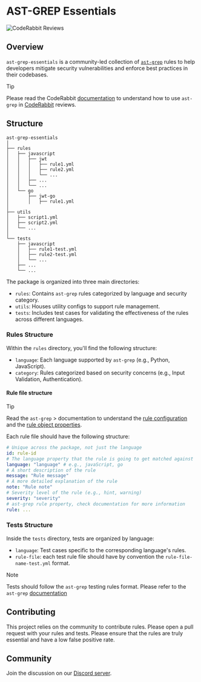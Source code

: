 # AST-GREP Essentials

![CodeRabbit Reviews](https://img.shields.io/badge/dynamic/json?url=https%3A%2F%2Fapi.coderabbit.ai%2Freviews%3Fprovider%3Dgithub%26org%3Dcoderabbitai%26repo%3Dast-grep-essentials&query=%24.reviews&suffix=%20Reviews&style=flat&label=CodeRabbit&labelColor=%23FF570A&color=%2325BAB1&cacheSeconds=3600)

## Overview

`ast-grep-essentials` is a community-led collection of
[`ast-grep`](https://ast-grep.github.io) rules to help developers mitigate
security vulnerabilities and enforce best practices in their codebases.

> [!TIP]
>
> Please read the CodeRabbit
> [documentation](https://docs.coderabbit.ai/guides/review-instructions) to
> understand how to use `ast-grep` in [CodeRabbit](https://coderabbit.ai)
> reviews.

## Structure

```plaintext
ast-grep-essentials
│
├── rules
│   ├── javascript
│   │   ├── jwt
│   │   │   ├── rule1.yml
│   │   │   ├── rule2.yml
│   │   │   └── ...
│   │   ├── ...
│   │   └── ...
│   └── go
│       ├── jwt-go
│       │   ├── rule1.yml
│
├── utils
│   ├── script1.yml
│   ├── script2.yml
│   └── ...
│
└── tests
    ├── javascript
    │   ├── rule1-test.yml
    │   ├── rule2-test.yml
    │   └── ...
    ├── ...
    └── ...
```

The package is organized into three main directories:

- `rules`: Contains `ast-grep` rules categorized by language and security
  category.
- `utils`: Houses utility configs to support rule management.
- `tests`: Includes test cases for validating the effectiveness of the rules
  across different languages.

### Rules Structure

Within the `rules` directory, you'll find the following structure:

- `language`: Each language supported by `ast-grep` (e.g., Python, JavaScript).
- `category`: Rules categorized based on security concerns (e.g., Input
  Validation, Authentication).

#### Rule file structure

> [!TIP]
>
> Read the `ast-grep` > documentation to understand the
> [rule configuration](https://ast-grep.github.io/reference/yaml.html) and the
> [rule object properties](https://ast-grep.github.io/reference/rule.html).

Each rule file should have the following structure:

```yaml
# Unique across the package, not just the language
id: rule-id
# The language property that the rule is going to get matched against
language: "language" # e.g., javaScript, go
# A short description of the rule
message: "Rule message"
# A more detailed explanation of the rule
note: "Rule note"
# Severity level of the rule (e.g., hint, warning)
severity: "severity"
# ast-grep rule property, check documentation for more information
rule: ...
```

### Tests Structure

Inside the `tests` directory, tests are organized by language:

- `language`: Test cases specific to the corresponding language's rules.
- `rule-file`: each test rule file should have by convention the
  `rule-file-name-test.yml` format.

> [!NOTE]
>
> Tests should follow the `ast-grep` testing rules format. Please refer to the
> `ast-grep`
> [documentation](https://ast-grep.github.io/guide/test-rule.html#test-case-configuration)

## Contributing

This project relies on the community to contribute rules. Please open a pull
request with your rules and tests. Please ensure that the rules are truly
essential and have a low false positive rate.

## Community

Join the discussion on our [Discord server](https://discord.gg/C3rGCxHn).

